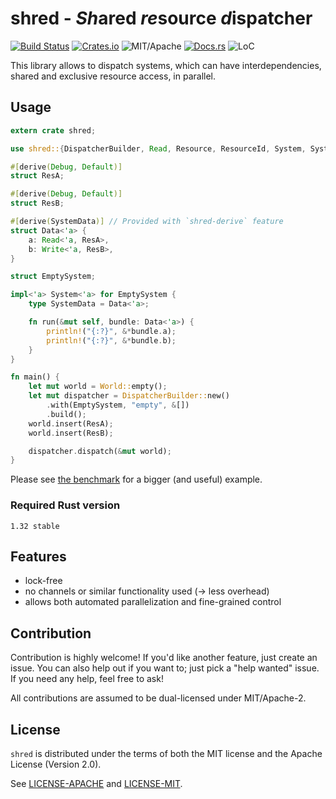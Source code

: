 # shred - *Sh*ared *re*source *d*ispatcher

[![Build Status][bi]][bl] [![Crates.io][ci]][cl] ![MIT/Apache][li] [![Docs.rs][di]][dl] ![LoC][lo]

[bi]: https://travis-ci.org/slide-rs/shred.svg?branch=master
[bl]: https://travis-ci.org/slide-rs/shred

[ci]: https://img.shields.io/crates/v/shred.svg
[cl]: https://crates.io/crates/shred/

[li]: https://img.shields.io/badge/license-MIT%2FApache-blue.svg

[di]: https://docs.rs/shred/badge.svg
[dl]: https://docs.rs/shred/

[lo]: https://tokei.rs/b1/github/slide-rs/shred?category=code

This library allows to dispatch
systems, which can have interdependencies,
shared and exclusive resource access, in parallel.

## Usage

```rust
extern crate shred;

use shred::{DispatcherBuilder, Read, Resource, ResourceId, System, SystemData, World, Write};

#[derive(Debug, Default)]
struct ResA;

#[derive(Debug, Default)]
struct ResB;

#[derive(SystemData)] // Provided with `shred-derive` feature
struct Data<'a> {
    a: Read<'a, ResA>,
    b: Write<'a, ResB>,
}

struct EmptySystem;

impl<'a> System<'a> for EmptySystem {
    type SystemData = Data<'a>;

    fn run(&mut self, bundle: Data<'a>) {
        println!("{:?}", &*bundle.a);
        println!("{:?}", &*bundle.b);
    }
}

fn main() {
    let mut world = World::empty();
    let mut dispatcher = DispatcherBuilder::new()
        .with(EmptySystem, "empty", &[])
        .build();
    world.insert(ResA);
    world.insert(ResB);

    dispatcher.dispatch(&mut world);
}
```

Please see [the benchmark](benches/bench.rs) for a bigger (and useful) example.

### Required Rust version

`1.32 stable`

## Features

* lock-free
* no channels or similar functionality used (-> less overhead)
* allows both automated parallelization and fine-grained control

## Contribution

Contribution is highly welcome! If you'd like another
feature, just create an issue. You can also help
out if you want to; just pick a "help wanted" issue.
If you need any help, feel free to ask!

All contributions are assumed to be dual-licensed under
MIT/Apache-2.

## License

`shred` is distributed under the terms of both the MIT
license and the Apache License (Version 2.0).

See [LICENSE-APACHE](LICENSE-APACHE) and [LICENSE-MIT](LICENSE-MIT).
